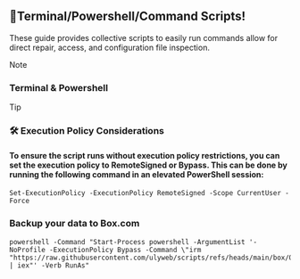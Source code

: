 ## 🚀Terminal/Powershell/Command Scripts!

These guide provides collective scripts to easily run commands allow for direct repair, access, and configuration file inspection.

> [!NOTE]
> ### Terminal & Powershell

> [!TIP]
> ### 🛠️ Execution Policy Considerations
> #### To ensure the script runs without execution policy restrictions, you can set the execution policy to RemoteSigned or Bypass. This can be done by running the following command in an elevated PowerShell session:
````
Set-ExecutionPolicy -ExecutionPolicy RemoteSigned -Scope CurrentUser -Force

````

### Backup your data to Box.com
````
powershell -Command "Start-Process powershell -ArgumentList '-NoProfile -ExecutionPolicy Bypass -Command \"irm "https://raw.githubusercontent.com/ulyweb/scripts/refs/heads/main/box/OS/win/Backup_Your_Data_to_Box.ps1" | iex"' -Verb RunAs"
````
#
